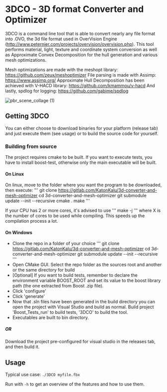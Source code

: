 # 3DCO - 3D format Converter and Optimizer
3DCO is a command line tool that is able to convert nearly any file format into .OVO, the 3d file format used in OverVision Engine (http://www.peternier.com/projects/overvision/overvision.php).
This tool performs material, light, texture and coordinate system conversion as well as Approximate Convex Decomposition for the hull generation and various mesh optimizations.

Mesh optimizations are made with the meshopt library: https://github.com/zeux/meshoptimizer
File parsing is made with Assimp: https://www.assimp.org/
Approximate Hull Decomposition has been achieved with V-HACD library: https://github.com/kmammou/v-hacd
And lastly, spdlog for logging: https://github.com/gabime/spdlog


![pbr_scene_collage (1)](https://user-images.githubusercontent.com/20605899/117716718-3a0f4c00-b1da-11eb-8c70-62bf947b5dad.jpg)

## Getting 3DCO

You can either choose to download binaries for your platform (release tab) and just execute them (see usage) or to build the source code for yourself.

### Building from source
The project requires cmake to be built. 
If you want to execute tests, you have to install boost-test, otherwise only the main executable will be built.

#### On Linux

On linux, move to the folder where you want the program to be downloaded, then execute:
''' 
git clone https://gitlab.com/KatonKalu/3d-converter-and-mesh-optimizer
cd 3d-converter-and-mesh-optimizer
git submodule update --init --recursive
cmake .
make
'''

If your CPU has 2 or more cores, it's advised to use 
'''
make -j <X>
''' 
where X is the number of cores to be used while compiling. This speeds up the compilation process a lot.

#### On Windows
* Clone the repo in a folder of your choice
'''
git clone https://gitlab.com/KatonKalu/3d-converter-and-mesh-optimizer
cd 3d-converter-and-mesh-optimizer
git submodule update --init --recursive
'''
* Open CMake GUI. Select the repo folder as the sources root and another or the same directory for build
* [Optional] If you want to build tests, remember to declare the environment variable BOOST_ROOT and set its value to the boost library path (the one extracted from Boost .zip file).
* Click 'configure'
* Click 'generate'
* Now that .sln files have been generated in the build directory you can open the project with Visual Studio and build as normal. 
Build project 'Boost_Tests_run' to build tests, '3DCO' to build the tool.
* Executables are built to bin directory.

##### OR
Download the project pre-configured for visual studio in the releases tab, and then build it.

## Usage

Typical use case: <code>./3DCO myfile.fbx</code>

Run with <code>-h</code> to get an overview of the features and how to use them.
